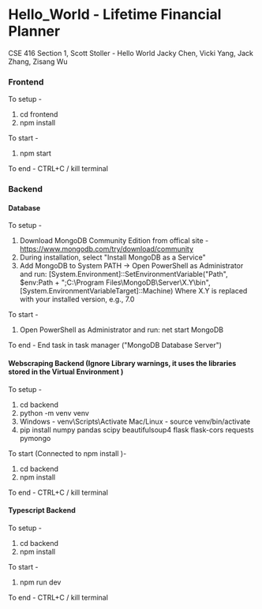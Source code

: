 # Hello_World - Lifetime Financial Planner
CSE 416 Section 1, Scott Stoller - Hello World
Jacky Chen, Vicki Yang, Jack Zhang, Zisang Wu

### Frontend 
To setup -
1. cd frontend
2. npm install

To start - 
1. npm start

To end - CTRL+C / kill terminal

### Backend

#### Database
To setup - 
1. Download MongoDB Community Edition from offical site - https://www.mongodb.com/try/download/community
2. During installation, select "Install MongoDB as a Service"
3. Add MongoDB to System PATH -> Open PowerShell as Administrator and run:
    [System.Environment]::SetEnvironmentVariable("Path", $env:Path + ";C:\Program Files\MongoDB\Server\X.Y\bin", [System.EnvironmentVariableTarget]::Machine)
        Where X.Y is replaced with your installed version, e.g., 7.0

To start - 
1. Open PowerShell as Administrator and run:
    net start MongoDB

To end - End task in task manager ("MongoDB Database Server")

#### Webscraping Backend (Ignore Library warnings, it uses the libraries stored in the Virtual Environment )
To setup - 
1. cd backend
2. python -m venv venv
3.  Windows     - venv\Scripts\Activate
    Mac/Linux   - source venv/bin/activate
3. pip install numpy pandas scipy beautifulsoup4 flask flask-cors requests pymongo

To start (Connected to npm install )- 
1. cd backend
2. npm install 

To end - CTRL+C / kill terminal

#### Typescript Backend
To setup -
1. cd backend
2. npm install

To start - 
1. npm run dev

To end - CTRL+C / kill terminal